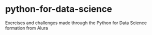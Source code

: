 # python-for-data-science
Exercises and challenges made through the Python for Data Science formation from Alura
